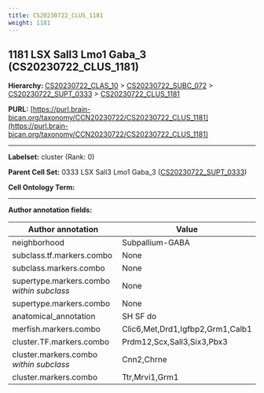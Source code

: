 ```yaml
---
title: CS20230722_CLUS_1181
weight: 1181
---
```

## 1181 LSX Sall3 Lmo1 Gaba_3 (CS20230722_CLUS_1181)
<b>Hierarchy: </b>
[CS20230722_CLAS_10](../CS20230722_CLAS_10) >
[CS20230722_SUBC_072](../CS20230722_SUBC_072) >
[CS20230722_SUPT_0333](../CS20230722_SUPT_0333) >
[CS20230722_CLUS_1181](../CS20230722_CLUS_1181)

**PURL:** [https://purl.brain-bican.org/taxonomy/CCN20230722/CS20230722_CLUS_1181](https://purl.brain-bican.org/taxonomy/CCN20230722/CS20230722_CLUS_1181)

---


**Labelset:** cluster (Rank: 0)

**Parent Cell Set:** 0333 LSX Sall3 Lmo1 Gaba_3 ([CS20230722_SUPT_0333](../CS20230722_SUPT_0333))



**Cell Ontology Term:** 

[MARKER GENES.]: #


---

[TRANSFERRED ANNOTATIONS.]: #


[AUTHOR ANNOTATION FIELDS.]: #


**Author annotation fields:**

| Author annotation | Value |
|-------------------|-------|
|neighborhood|Subpallium-GABA|
|subclass.tf.markers.combo|None|
|subclass.markers.combo|None|
|supertype.markers.combo _within subclass_|None|
|supertype.markers.combo|None|
|anatomical_annotation|SH SF do|
|merfish.markers.combo|Clic6,Met,Drd1,Igfbp2,Grm1,Calb1|
|cluster.TF.markers.combo|Prdm12,Scx,Sall3,Six3,Pbx3|
|cluster.markers.combo _within subclass_|Cnn2,Chrne|
|cluster.markers.combo|Ttr,Mrvi1,Grm1|
